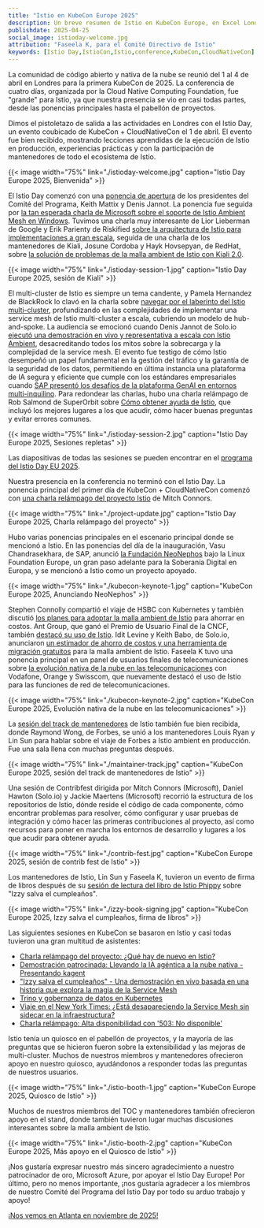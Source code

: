 ```yaml
---
title: "Istio en KubeCon Europe 2025"
description: Un breve resumen de Istio en KubeCon Europe, en Excel London.
publishdate: 2025-04-25
social_image: istioday-welcome.jpg
attribution: "Faseela K, para el Comité Directivo de Istio"
keywords: [Istio Day,IstioCon,Istio,conference,KubeCon,CloudNativeCon]
---
```


La comunidad de código abierto y nativa de la nube se reunió del 1 al 4 de abril en Londres para la primera KubeCon de 2025. La conferencia de cuatro días, organizada por la Cloud Native Computing Foundation, fue "grande" para Istio, ya que nuestra presencia se vio en casi todas partes, desde las ponencias principales hasta el pabellón de proyectos.

Dimos el pistoletazo de salida a las actividades en Londres con el Istio Day, un evento coubicado de KubeCon + CloudNativeCon el 1 de abril. El evento fue bien recibido, mostrando lecciones aprendidas de la ejecución de Istio en producción, experiencias prácticas y con la participación de mantenedores de todo el ecosistema de Istio.

{{< image width="75%"
    link="./istioday-welcome.jpg"
    caption="Istio Day Europe 2025, Bienvenida"
    >}}

El Istio Day comenzó con una [ponencia de apertura](https://youtu.be/v10UpNQIoT0?si=CEOwz3nMMPVP7XWE) de los presidentes del Comité del Programa, Keith Mattix y Denis Jannot. La ponencia fue seguida por [la tan esperada charla de Microsoft sobre el soporte de Istio Ambient Mesh en Windows](https://youtu.be/sULnWlj8sR8?si=ewQ2hgdEZ5ZSRGuK). Tuvimos una charla muy interesante de Lior Lieberman de Google y Erik Parienty de Riskified [sobre la arquitectura de Istio para implementaciones a gran escala](https://youtu.be/GNi9ZJFuups?si=7gjH_tW6dURyJOLZ), seguida de una charla de los mantenedores de Kiali, Josune Cordoba y Hayk Hovsepyan, de RedHat, sobre [la solución de problemas de la malla ambient de Istio con Kiali 2.0](https://youtu.be/kodNy436ND0?si=Qyh4ebtfnYV2H6Ap).

{{< image width="75%"
    link="./istioday-session-1.jpg"
    caption="Istio Day Europe 2025, sesión de Kiali"
    >}}

El multi-cluster de Istio es siempre un tema candente, y Pamela Hernandez de BlackRock lo clavó en la charla sobre [navegar por el laberinto del Istio multi-cluster](https://youtu.be/WpEkfVGWmd8?si=amUJ2sbZVq_sDV3a), profundizando en las complejidades de implementar una service mesh de Istio multi-cluster a escala, cubriendo un modelo de hub-and-spoke. La audiencia se emocionó cuando Denis Jannot de Solo.io [ejecutó una demostración en vivo y representativa a escala con Istio Ambient](https://youtu.be/oi4TpxuIYXk?si=EBITga8tgsKvII9-), desacreditando todos los mitos sobre la sobrecarga y la complejidad de la service mesh. El evento fue testigo de cómo Istio desempeñó un papel fundamental en la gestión del tráfico y la garantía de la seguridad de los datos, permitiendo en última instancia una plataforma de IA segura y eficiente que cumple con los estándares empresariales cuando [SAP presentó los desafíos de la plataforma GenAI en entornos multi-inquilino](https://youtu.be/j2jS_62N19I?si=Szz0ZFURpryD9H0H). Para redondear las charlas, hubo una charla relámpago de Rob Salmond de SuperOrbit sobre [Cómo obtener ayuda de Istio](https://youtu.be/WNqEQrrQnMs?si=LJaDDVqRX_03kz4B), que incluyó los mejores lugares a los que acudir, cómo hacer buenas preguntas y evitar errores comunes.

{{< image width="75%"
    link="./istioday-session-2.jpg"
    caption="Istio Day Europe 2025, Sesiones repletas"
    >}}

Las diapositivas de todas las sesiones se pueden encontrar en el [programa del Istio Day EU 2025](https://events.linuxfoundation.org/kubecon-cloudnativecon-europe/co-located-events/istio-day/).

Nuestra presencia en la conferencia no terminó con el Istio Day. La ponencia principal del primer día de KubeCon + CloudNativeCon comenzó con [una charla relámpago del proyecto Istio](https://youtu.be/B7lpXPZPFoI?si=im1PIxsUdHyIXKKk) de Mitch Connors.

{{< image width="75%"
    link="./project-update.jpg"
    caption="Istio Day Europe 2025, Charla relámpago del proyecto"
    >}}

Hubo varias ponencias principales en el escenario principal donde se mencionó a Istio. En las ponencias del día de la inauguración, Vasu Chandrasekhara, de SAP, anunció [la Fundación NeoNephos](https://youtu.be/85MDID9Ju04?si=qLGfpbZBC6IMuT_K) bajo la Linux Foundation Europe, un gran paso adelante para la Soberanía Digital en Europa, y se mencionó a Istio como un proyecto apoyado.

{{< image width="75%"
    link="./kubecon-keynote-1.jpg"
    caption="KubeCon Europe 2025, Anunciando NeoNephos"
    >}}

Stephen Connolly compartió el viaje de HSBC con Kubernetes y también discutió [los planes para adoptar la malla ambient de Istio](https://youtu.be/6D8EZ1fZyh4?si=GvcSG28Lnuy5eTLD) para ahorrar en costos. Ant Group, que ganó el Premio de Usuario Final de la CNCF, también [destacó su uso de Istio](https://youtu.be/bjCT7-mFYEo?si=AUMoTzN713_qUVhh). Idit Levine y Keith Babo, de Solo.io, anunciaron [un estimador de ahorro de costos y una herramienta de migración gratuitos](https://youtu.be/-k1CdrRAGMM?si=sDKdfJG5GDn7FWfw) para la malla ambient de Istio. Faseela K tuvo una ponencia principal en un panel de usuarios finales de telecomunicaciones sobre [la evolución nativa de la nube en las telecomunicaciones](https://youtu.be/qj9q_-S91L8?si=8r3f1d396DSzp1Mg) con Vodafone, Orange y Swisscom, que nuevamente destacó el uso de Istio para las funciones de red de telecomunicaciones.

{{< image width="75%"
    link="./kubecon-keynote-2.jpg"
    caption="KubeCon Europe 2025, Evolución nativa de la nube en las telecomunicaciones"
    >}}

La [sesión del track de mantenedores](https://youtu.be/poBOYc_EkpA?si=WtxYWvzU4MErnOq4) de Istio también fue bien recibida, donde Raymond Wong, de Forbes, se unió a los mantenedores Louis Ryan y Lin Sun para hablar sobre el viaje de Forbes a Istio ambient en producción. Fue una sala llena con muchas preguntas después.

{{< image width="75%"
    link="./maintainer-track.jpg"
    caption="KubeCon Europe 2025, sesión del track de mantenedores de Istio"
    >}}

Una sesión de Contribfest dirigida por Mitch Connors (Microsoft), Daniel Hawton (Solo.io) y Jackie Maertens (Microsoft) recorrió la estructura de los repositorios de Istio, dónde reside el código de cada componente, cómo encontrar problemas para resolver, cómo configurar y usar pruebas de integración y cómo hacer las primeras contribuciones al proyecto, así como recursos para poner en marcha los entornos de desarrollo y lugares a los que acudir para obtener ayuda.

{{< image width="75%"
    link="./contrib-fest.jpg"
    caption="KubeCon Europe 2025, sesión de contrib fest de Istio"
    >}}

Los mantenedores de Istio, Lin Sun y Faseela K, tuvieron un evento de firma de libros después de su [sesión de lectura del libro de Istio Phippy](https://youtu.be/mtqUtbMaSDw?si=qB4vbo4ytUL8eLO_) sobre "Izzy salva el cumpleaños".

{{< image width="75%"
    link="./izzy-book-signing.jpg"
    caption="KubeCon Europe 2025, Izzy salva el cumpleaños, firma de libros"
    >}}

Las siguientes sesiones en KubeCon se basaron en Istio y casi todas tuvieron una gran multitud de asistentes:

* [Charla relámpago del proyecto: ¿Qué hay de nuevo en Istio?](https://youtu.be/B7lpXPZPFoI?si=im1PIxsUdHyIXKKk)
* [Demostración patrocinada: Llevando la IA agéntica a la nube nativa - Presentando kagent](https://youtu.be/-k1CdrRAGMM?si=sDKdfJG5GDn7FWfw)
* ["Izzy salva el cumpleaños" - Una demostración en vivo basada en una historia que explora la magia de la Service Mesh](https://youtu.be/mtqUtbMaSDw?si=qB4vbo4ytUL8eLO_)
* [Trino y gobernanza de datos en Kubernetes](https://youtu.be/vCfehltPKxk?si=WHnMknL_O9K2qKuS)
* [Viaje en el New York Times: ¿Está desapareciendo la Service Mesh sin sidecar en la infraestructura?](https://youtu.be/9U3WMez9q74?si=_lHKUcuTKCCJ2gGQ)
* [Charla relámpago: Alta disponibilidad con '503: No disponible'](https://youtu.be/0adVcinYGC8?si=b3p6LDgxf2RvQPHK)

Istio tenía un quiosco en el pabellón de proyectos, y la mayoría de las preguntas que se hicieron fueron sobre la extensibilidad y las mejoras de multi-cluster. Muchos de nuestros miembros y mantenedores ofrecieron apoyo en nuestro quiosco, ayudándonos a responder todas las preguntas de nuestros usuarios.

{{< image width="75%"
    link="./istio-booth-1.jpg"
    caption="KubeCon Europe 2025, Quiosco de Istio"
    >}}

Muchos de nuestros miembros del TOC y mantenedores también ofrecieron apoyo en el stand, donde también tuvieron lugar muchas discusiones interesantes sobre la malla ambient de Istio.

{{< image width="75%"
    link="./istio-booth-2.jpg"
    caption="KubeCon Europe 2025, Más apoyo en el Quiosco de Istio"
    >}}

¡Nos gustaría expresar nuestro más sincero agradecimiento a nuestro patrocinador de oro, Microsoft Azure, por apoyar el Istio Day Europe! Por último, pero no menos importante, ¡nos gustaría agradecer a los miembros de nuestro Comité del Programa del Istio Day por todo su arduo trabajo y apoyo!

[¡Nos vemos en Atlanta en noviembre de 2025!](https://events.linuxfoundation.org/kubecon-cloudnativecon-north-america/)

